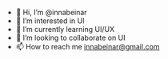 - 👋 Hi, I’m @innabeinar
- 👀 I’m interested in UI
- 🌱 I’m currently learning UI/UX
- 💞️ I’m looking to collaborate on UI
- 📫 How to reach me innabeinar@gmail.com

<!---
innabeinar/innabeinar is a ✨ special ✨ repository because its `README.md` (this file) appears on your GitHub profile.
You can click the Preview link to take a look at your changes.
--->
